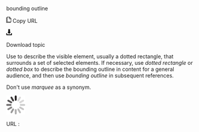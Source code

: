 # 

bounding outline

![Copy URL](media/bounding-outline/Copy.png)
Copy URL

![Download](media/bounding-outline/Download.png)

Download topic

Use to describe the visible element, usually a dotted rectangle, that surrounds a set of selected elements. If necessary, use *dotted rectangle* or *dotted box* to describe the bounding outline in content for a general audience, and then use *bounding outline* in subsequent references. 

Don't use *marquee* as a synonym. 

![In progress](media/bounding-outline/activity-large.gif)

URL :
